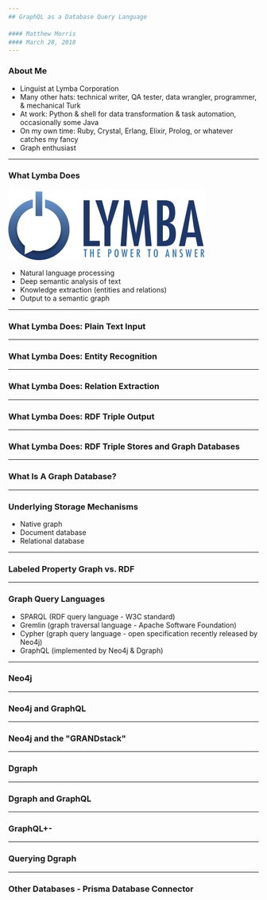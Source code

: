 ```yaml
---
## GraphQL as a Database Query Language

#### Matthew Morris
#### March 28, 2018
---
```

### About Me

* Linguist at Lymba Corporation
* Many other hats: technical writer, QA tester, data wrangler, programmer, & mechanical Turk
* At work: Python & shell for data transformation & task automation, occasionally some Java
* On my own time: Ruby, Crystal, Erlang, Elixir, Prolog, or whatever catches my fancy
* Graph enthusiast 
---
### What Lymba Does 

![Lymba](assets/logo--lymba-w400.png)

* Natural language processing
* Deep semantic analysis of text
* Knowledge extraction (entities and relations)
* Output to a semantic graph 
---
### What Lymba Does: Plain Text Input
---
### What Lymba Does: Entity Recognition 
---
### What Lymba Does: Relation Extraction
---
### What Lymba Does: RDF Triple Output
---
### What Lymba Does: RDF Triple Stores and Graph Databases
---
### What Is A Graph Database?
---
### Underlying Storage Mechanisms

* Native graph
* Document database
* Relational database
---
### Labeled Property Graph vs. RDF
---
### Graph Query Languages

* SPARQL (RDF query language - W3C standard)
* Gremlin (graph traversal language - Apache Software Foundation)
* Cypher (graph query language - open specification recently released by Neo4j)
* GraphQL (implemented by Neo4j & Dgraph)
---
### Neo4j
---
### Neo4j and GraphQL
---
### Neo4j and the "GRANDstack"
---
### Dgraph
---
### Dgraph and GraphQL
---
### GraphQL+-
---
### Querying Dgraph
---
### Other Databases - Prisma Database Connector
